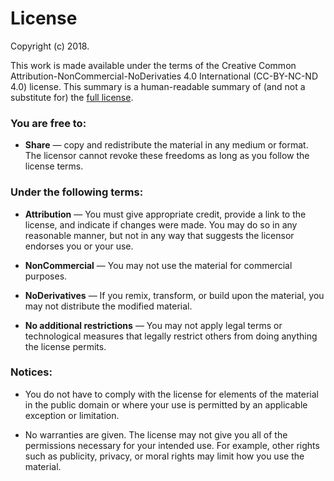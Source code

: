 # License

Copyright (c) 2018.

This work is made available under the terms of the Creative Common
Attribution-NonCommercial-NoDerivaties 4.0 International (CC-BY-NC-ND
4.0) license.  This summary is a human-readable summary of (and not a
substitute for) the [full license](https://creativecommons.org/licenses/by-nc-nd/4.0/legalcode).

### You are free to:

-   **Share** — copy and redistribute the material in any medium or format.
    The licensor cannot revoke these freedoms as long as you follow the
    license terms.

### Under the following terms:

-   **Attribution** —
    You must give appropriate credit,
    provide a link to the license, and indicate if changes were made.
    You may do so in any reasonable manner,
    but not in any way that suggests the licensor endorses you or your use.

-   **NonCommercial** —
    You may not use the material for commercial purposes.

-   **NoDerivatives** —
    If you remix, transform, or build upon the material,
    you may not distribute the modified material.

-   **No additional restrictions** —
    You may not apply legal terms or technological measures
    that legally restrict others from doing anything the license permits.

### Notices:

-   You do not have to comply with the license for elements of the material in the public domain
    or where your use is permitted by an applicable exception or limitation.

-   No warranties are given.
    The license may not give you all of the permissions necessary for your intended use.
    For example,
    other rights such as publicity, privacy, or moral rights
    may limit how you use the material.
